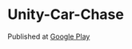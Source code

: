 # Unity-Car-Chase

Published at <a href="https://play.google.com/store/apps/details?id=pro.tambovtsev.ChasingCar">Google Play</a>
